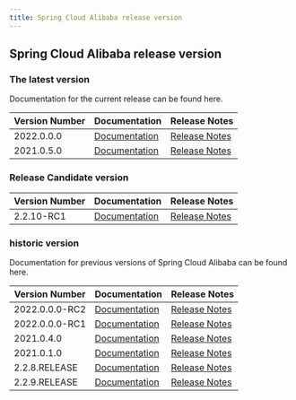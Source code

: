 ```yaml
---
title: Spring Cloud Alibaba release version
---
```


## Spring Cloud Alibaba release version

### The latest version

Documentation for the current release can be found here.

| Version Number | Documentation                                         | Release Notes                                                                            |
| -------------- | ----------------------------------------------------- | ---------------------------------------------------------------------------------------- |
| 2022.0.0.0     | [Documentation](/docs/2022.0.0.0/overview/what-is-sca) | [Release Notes](https://github.com/alibaba/spring-cloud-alibaba/releases/tag/2022.0.0.0) |
| 2021.0.5.0     | [Documentation](/docs/2021.0.5.0/overview/what-is-sca) | [Release Notes](https://github.com/alibaba/spring-cloud-alibaba/releases/tag/2021.0.5.0) |

### Release Candidate version

| Version Number | Documentation                                         | Release Notes                                                                            |
| -------------- | ----------------------------------------------------- | ---------------------------------------------------------------------------------------- |
| 2.2.10-RC1     | [Documentation](/docs/2.2.10-RC1/overview/what-is-sca) | [Release Notes](https://github.com/alibaba/spring-cloud-alibaba/releases/tag/2.2.10-RC1) |

### historic version

Documentation for previous versions of Spring Cloud Alibaba can be found here.

| Version Number | Documentation                                             | Release Notes                                                                                |
| -------------- | --------------------------------------------------------- | -------------------------------------------------------------------------------------------- |
| 2022.0.0.0-RC2 | [Documentation](/docs/2022.0.0.0-RC2/overview/what-is-sca) | [Release Notes](https://github.com/alibaba/spring-cloud-alibaba/releases/tag/2022.0.0.0-RC2) |
| 2022.0.0.0-RC1 | [Documentation](/docs/2022.0.0.0-RC1/overview/what-is-sca) | [Release Notes](https://github.com/alibaba/spring-cloud-alibaba/releases/tag/2022.0.0.0-RC1) |
| 2021.0.4.0     | [Documentation](/docs/2021.0.4.0/overview/what-is-sca)     | [Release Notes](https://github.com/alibaba/spring-cloud-alibaba/releases/tag/2021.0.4.0)     |
| 2021.0.1.0     | [Documentation](/docs/2021.0.1.0/overview/what-is-sca)     | [Release Notes](https://github.com/alibaba/spring-cloud-alibaba/releases/tag/2021.0.5.0)     |
| 2.2.8.RELEASE  | [Documentation](/docs/2.2.8.RELEASE/overview/what-is-sca)  | [Release Notes](https://github.com/alibaba/spring-cloud-alibaba/releases/tag/2.2.8.RELEASE)  |
| 2.2.9.RELEASE  | [Documentation](/docs/2.2.9.RELEASE/overview/what-is-sca)  | [Release Notes](https://github.com/alibaba/spring-cloud-alibaba/releases/tag/2.2.9.RELEASE)  |
